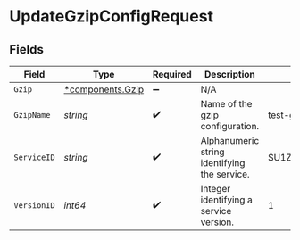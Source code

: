 # UpdateGzipConfigRequest


## Fields

| Field                                           | Type                                            | Required                                        | Description                                     | Example                                         |
| ----------------------------------------------- | ----------------------------------------------- | ----------------------------------------------- | ----------------------------------------------- | ----------------------------------------------- |
| `Gzip`                                          | [*components.Gzip](../../models/shared/gzip.md) | :heavy_minus_sign:                              | N/A                                             |                                                 |
| `GzipName`                                      | *string*                                        | :heavy_check_mark:                              | Name of the gzip configuration.                 | test-gzip                                       |
| `ServiceID`                                     | *string*                                        | :heavy_check_mark:                              | Alphanumeric string identifying the service.    | SU1Z0isxPaozGVKXdv0eY                           |
| `VersionID`                                     | *int64*                                         | :heavy_check_mark:                              | Integer identifying a service version.          | 1                                               |